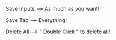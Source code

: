 Save Inputs --> As much as you want!

Save Tab --> Everything!

Delete All --> " Double Click " to delete all!
